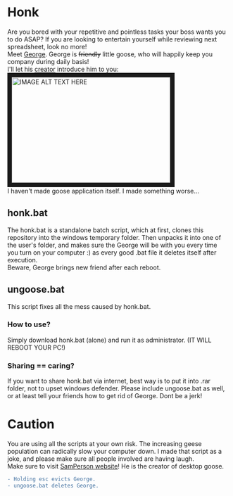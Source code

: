 # Honk
Are you bored with your repetitive and pointless tasks your boss wants you to do ASAP? If you are looking to entertain yourself while reviewing next spreadsheet, look no more!  
Meet [George](https://static.wikia.nocookie.net/sanicman/images/6/62/GSmoqxj.jpg/revision/latest?cb=20191130070117). George is ~~friendly~~ little goose, who will happily keep you company during daily basis!  
I'll let his [creator](https://samperson.itch.io/desktop-goose) introduce him to you:  
<a href="http://www.youtube.com/watch?feature=player_embedded&v=EQx6fyrZDWM
" target="_blank"><img src="http://img.youtube.com/vi/EQx6fyrZDWM/0.jpg" 
alt="IMAGE ALT TEXT HERE" width="360" height="240" border="10" /></a>  
I haven't made goose application itself. I made something worse... 
## honk.bat
The honk.bat is a standalone batch script, which at first, clones this repository into the windows temporary folder. Then unpacks it into one of the user's folder, and makes sure the George will be with you every time you turn on your computer :) as every good .bat file it deletes itself after execution.  
Beware, George brings new friend after each reboot.
## ungoose.bat
This script fixes all the mess caused by honk.bat.
### How to use?
Simply download honk.bat (alone) and run it as administrator. (IT WILL REBOOT YOUR PC!)
### Sharing == caring?
If you want to share honk.bat via internet, best way is to put it into .rar folder, not to upset windows defender. Please include ungoose.bat as well, or at least tell your friends how to get rid of George. Dont be a jerk!
# Caution
You are using all the scripts at your own risk. The increasing geese population can radically slow your computer down. I made that script as a joke, and please make sure all people involved are having laugh.  
Make sure to visit [SamPerson website](https://samperson.itch.io/desktop-goose)! He is the creator of desktop goose.
```diff
- Holding esc evicts George.
- ungoose.bat deletes George.
```
